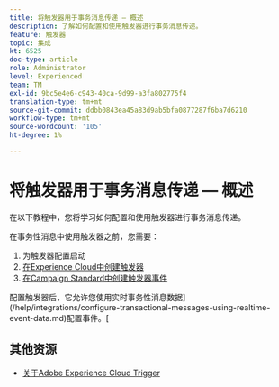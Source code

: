 ```yaml
---
title: 将触发器用于事务消息传递 — 概述
description: 了解如何配置和使用触发器进行事务消息传递。
feature: 触发器
topic: 集成
kt: 6525
doc-type: article
role: Administrator
level: Experienced
team: TM
exl-id: 9bc5e4e6-c943-40ca-9d99-a3fa802775f4
translation-type: tm+mt
source-git-commit: ddbb0843ea45a83d9ab5bfa0877287f6ba7d6210
workflow-type: tm+mt
source-wordcount: '105'
ht-degree: 1%

---
```


# 将触发器用于事务消息传递 — 概述

在以下教程中，您将学习如何配置和使用触发器进行事务消息传递。

在事务性消息中使用触发器之前，您需要：

1. 为触发器配置启动
2. [在Experience Cloud中创建触发器](/help/integrations/create-a-trigger-in-experience-cloud.md)
3. [在Campaign Standard中创建触发器事件](/help/integrations/create-a-trigger-event.md)

配置触发器后，它允许您使用实时事务性消息数据](/help/integrations/configure-transactional-messages-using-realtime-event-data.md)配置事件。[

## 其他资源

* [关于Adobe Experience Cloud Trigger](https://experienceleague.adobe.com/docs/campaign-standard/using/integrating-with-adobe-cloud/working-with-campaign-and-triggers/about-adobe-experience-cloud-triggers.html?lang=en#integrating-with-adobe-cloud)
